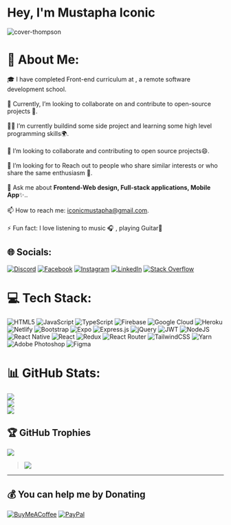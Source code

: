 # Hey, I'm Mustapha Iconic
![cover-thompson](https://user-images.githubusercontent.com/86121130/207322636-f8a0c294-d16b-47cf-97ae-f0dc7db7caee.png)



# 💫 About Me:
🎓 I have completed Front-end curriculum at , a remote software development school.<br><br>🔭 Currently, I’m looking to collaborate on and contribute to open-source projects 🥅.<br><br>👨‍💻 I’m currently buildind some side project and learning some high level programming skills🌍️.<br><br>👯 I’m looking to collaborate and contributing to open source projects😄.<br><br>🤔 I’m looking for to Reach out to people who share similar interests or who share the same enthusiasm 🌱.<br><br>💬 Ask me about **Frontend-Web design, Full-stack applications, Mobile App**✨️..<br><br>📫 How to reach me: iconicmustapha@gmail.com.<br><br>⚡ Fun fact: I love listening to music 🎧 , playing  Guitar🎵


## 🌐 Socials:
[![Discord](https://img.shields.io/badge/Discord-%237289DA.svg?logo=discord&logoColor=white)](htttps://discord.gg/MustaDev#1893) [![Facebook](https://img.shields.io/badge/Facebook-%231877F2.svg?logo=Facebook&logoColor=white)](https://facebook.com/laos.shivan) [![Instagram](https://img.shields.io/badge/Instagram-%23E4405F.svg?logo=Instagram&logoColor=white)](https://instagram.com/Mustapha_iconinc) [![LinkedIn](https://img.shields.io/badge/LinkedIn-%230077B5.svg?logo=linkedin&logoColor=white)](https://linkedin.com/in/Mustapha-Iconic) [![Stack Overflow](https://img.shields.io/badge/-Stackoverflow-FE7A16?logo=stack-overflow&logoColor=white)](https://stackoverflow.com/users/19540318) 

# 💻 Tech Stack:
![HTML5](https://img.shields.io/badge/html5-%23E34F26.svg?style=flat-square&logo=html5&logoColor=white) ![JavaScript](https://img.shields.io/badge/javascript-%23323330.svg?style=flat-square&logo=javascript&logoColor=%23F7DF1E) ![TypeScript](https://img.shields.io/badge/typescript-%23007ACC.svg?style=flat-square&logo=typescript&logoColor=white) ![Firebase](https://img.shields.io/badge/firebase-%23039BE5.svg?style=flat-square&logo=firebase) ![Google Cloud](https://img.shields.io/badge/Google%20Cloud-%234285F4.svg?style=flat-square&logo=google-cloud&logoColor=white) ![Heroku](https://img.shields.io/badge/heroku-%23430098.svg?style=flat-square&logo=heroku&logoColor=white) ![Netlify](https://img.shields.io/badge/netlify-%23000000.svg?style=flat-square&logo=netlify&logoColor=#00C7B7) ![Bootstrap](https://img.shields.io/badge/bootstrap-%23563D7C.svg?style=flat-square&logo=bootstrap&logoColor=white) ![Expo](https://img.shields.io/badge/expo-1C1E24?style=flat-square&logo=expo&logoColor=#D04A37) ![Express.js](https://img.shields.io/badge/express.js-%23404d59.svg?style=flat-square&logo=express&logoColor=%2361DAFB) ![jQuery](https://img.shields.io/badge/jquery-%230769AD.svg?style=flat-square&logo=jquery&logoColor=white) ![JWT](https://img.shields.io/badge/JWT-black?style=flat-square&logo=JSON%20web%20tokens) ![NodeJS](https://img.shields.io/badge/node.js-6DA55F?style=flat-square&logo=node.js&logoColor=white) ![React Native](https://img.shields.io/badge/react_native-%2320232a.svg?style=flat-square&logo=react&logoColor=%2361DAFB) ![React](https://img.shields.io/badge/react-%2320232a.svg?style=flat-square&logo=react&logoColor=%2361DAFB) ![Redux](https://img.shields.io/badge/redux-%23593d88.svg?style=flat-square&logo=redux&logoColor=white) ![React Router](https://img.shields.io/badge/React_Router-CA4245?style=flat-square&logo=react-router&logoColor=white) ![TailwindCSS](https://img.shields.io/badge/tailwindcss-%2338B2AC.svg?style=flat-square&logo=tailwind-css&logoColor=white) ![Yarn](https://img.shields.io/badge/yarn-%232C8EBB.svg?style=flat-square&logo=yarn&logoColor=white) ![Adobe Photoshop](https://img.shields.io/badge/adobephotoshop-%2331A8FF.svg?style=flat-square&logo=adobephotoshop&logoColor=white) 	![Figma](https://img.shields.io/badge/figma-%23F24E1E.svg?style=flat-square&logo=figma&logoColor=white)
# 📊 GitHub Stats:
![](https://github-readme-stats.vercel.app/api?username=MustaDevPro&theme=dark&hide_border=false&include_all_commits=true&count_private=true)<br/>
![](https://github-readme-streak-stats.herokuapp.com/?user=MustaDevPro&theme=dark&hide_border=false)<br/>
![](https://github-readme-stats.vercel.app/api/top-langs/?username=MustaDevPro&theme=dark&hide_border=false&include_all_commits=true&count_private=true&layout=compact)

## 🏆 GitHub Trophies
![](https://github-profile-trophy.vercel.app/?username=MustaDevPro&theme=radical&no-frame=false&no-bg=true&margin-w=4)


> [![](https://visitcount.itsvg.in/api?id=MustaDevPro&label=Profile%20Views&color=5&icon=0&pretty=true)](https://visitcount.itsvg.in)
---


  ## 💰 You can help me by Donating
  [![BuyMeACoffee](https://img.shields.io/badge/Buy%20Me%20a%20Coffee-ffdd00?style=for-the-badge&logo=buy-me-a-coffee&logoColor=black)](https://buymeacoffee.com/iconicmustapha) [![PayPal](https://img.shields.io/badge/PayPal-00457C?style=for-the-badge&logo=paypal&logoColor=white)](https://paypal.me/iconicmustapha@gmail.com) 

  
<!-- Proudly created with GPRM ( https://gprm.itsvg.in ) -->

